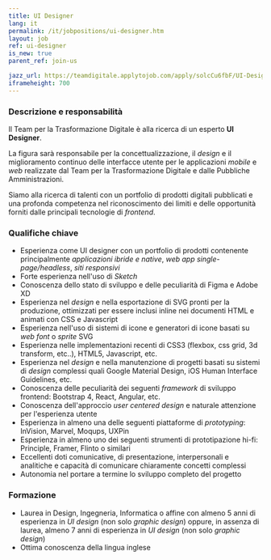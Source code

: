 ```yaml
---
title: UI Designer
lang: it
permalink: /it/jobpositions/ui-designer.htm
layout: job
ref: ui-designer
is_new: true
parent_ref: join-us

jazz_url: https://teamdigitale.applytojob.com/apply/solcCu6fbF/UI-Designer.html
iframeheight: 700
---
```


### Descrizione e responsabilità
Il Team per la Trasformazione Digitale è alla ricerca di un esperto **UI Designer**.

La figura sarà responsabile per la concettualizzazione, il *design* e il miglioramento continuo delle interfacce utente per le applicazioni *mobile* e *web* realizzate dal Team per la Trasformazione Digitale e dalle Pubbliche Amministrazioni.

Siamo alla ricerca di talenti con un portfolio di prodotti digitali pubblicati e una profonda competenza nel riconoscimento dei limiti e delle opportunità forniti dalle principali tecnologie di *frontend*.

### Qualifiche chiave
- Esperienza come UI designer con un portfolio di prodotti contenente principalmente *applicazioni ibride e native*, *web app single-page/headless*, *siti responsivi*
- Forte esperienza nell'uso di *Sketch*
- Conoscenza dello stato di sviluppo e delle peculiarità di Figma e Adobe XD
- Esperienza nel *design* e nella esportazione di SVG pronti per la produzione, ottimizzati per essere inclusi inline nei documenti HTML e animati con CSS e Javascript
- Esperienza nell'uso di sistemi di icone e generatori di icone basati su *web font* o *sprite* SVG
- Esperienza nelle implementazioni recenti di CSS3 (flexbox, css grid, 3d transform, etc..), HTML5, Javascript, etc.
- Esperienza nel *design* e nella manutenzione di progetti basati su sistemi di *design* complessi quali Google Material Design, iOS Human Interface Guidelines, etc.
- Conoscenza delle peculiarità dei seguenti *framework* di sviluppo frontend: Bootstrap 4, React, Angular, etc.
- Conoscenza dell'approccio *user centered design* e naturale attenzione per l'esperienza utente
- Esperienza in almeno una delle seguenti piattaforme di *prototyping*: InVision, Marvel, Moqups, UXPin
- Esperienza in almeno uno dei seguenti strumenti di prototipazione hi-fi: Principle, Framer, Flinto o similari
- Eccellenti doti comunicative, di presentazione, interpersonali e analitiche e capacità di comunicare chiaramente concetti complessi
- Autonomia nel portare a termine lo sviluppo completo del progetto

### Formazione
- Laurea in Design, Ingegneria, Informatica o affine con almeno 5 anni di esperienza in *UI design* (non solo *graphic design*) oppure, in assenza di laurea, almeno 7 anni di esperienza in *UI design* (non solo *graphic design*)
- Ottima conoscenza della lingua inglese

